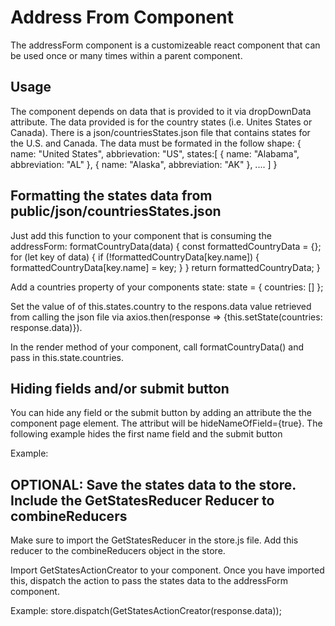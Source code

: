# Address From Component

The addressForm component is a customizeable react component that can be used once or many times within a parent component.

## Usage

The component depends on data that is provided to it via dropDownData attribute. The data provided is for the country states (i.e. Unites States or Canada).  There is a json/countriesStates.json file that contains states for the U.S. and Canada.  The data must be formated in the follow shape:
{ 
  name: "United States", 
  abbrievation: "US", 
  states:[
    { 
      name: "Alabama", 
      abbreviation: "AL"
    },
    { 
      name: "Alaska", 
      abbreviation: "AK"
    },
    ....
  ]
}

## Formatting the states data from public/json/countriesStates.json
Just add this function to your component that is consuming the addressForm:
  formatCountryData(data) {
    const formattedCountryData = {};
    for (let key of data) {
      if (!formattedCountryData[key.name]) {
        formattedCountryData[key.name] = key;
      }
    }
    return formattedCountryData;
  }

Add a countries property of your components state:
  state = {
    countries: []
  };

Set the value of of this.states.country to the respons.data value retrieved from calling the json file via axios.then(response => {this.setState(countries: response.data)}).  

In the render method of your component, call formatCountryData() and pass in this.state.countries.

## Hiding fields and/or submit button
You can hide any field or the submit button by adding an attribute the the component page element.  The attribut will be hideNameOfField={true}.  The following example hides the first name field and the submit button

Example: <AddressForm
            onSubmit={this.submit}
            dropdownData={formattedCountries}
            onChange={this.formOnChange}
            defaultCountry={this.defaultCountry}
            form="address-form"
            hideFirstName={true}
            hideSubmit={true}
          />


## OPTIONAL: Save the states data to the store. Include the GetStatesReducer Reducer to combineReducers
Make sure to import the GetStatesReducer in the store.js file.  Add this reducer to the combineReducers object in the store.

Import GetStatesActionCreator to your component.  Once you have imported this, dispatch the action to pass the states data to the addressForm component.

Example:  store.dispatch(GetStatesActionCreator(response.data));




